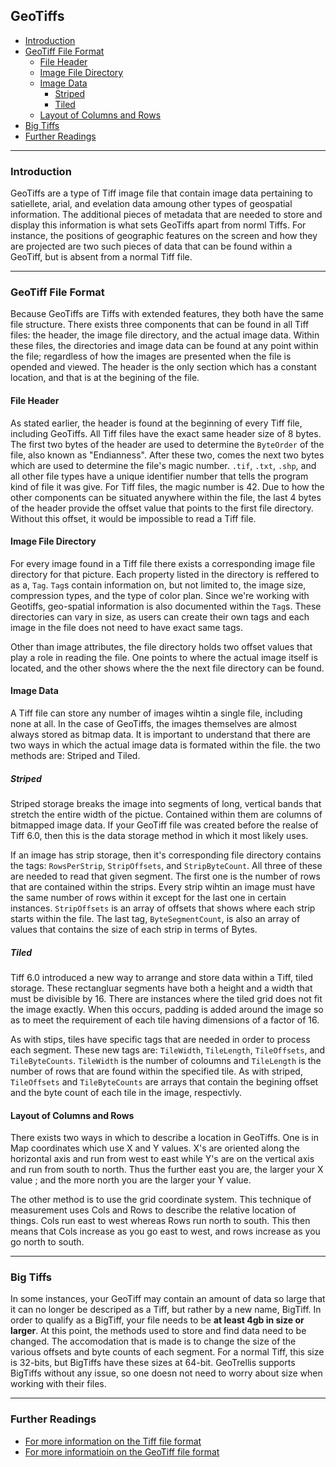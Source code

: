## GeoTiffs

- [Introduction](#introduction)
- [GeoTiff File Format](#geotiff-file-format)
   - [File Header](#file-header)
   - [Image File Directory](#image-file-directory)
   - [Image Data](#image-data)
      - [Striped](#striped)
      - [Tiled](#tiled)
    - [Layout of Columns and Rows](#layout-of-columns-and-rows)
- [Big Tiffs](#big-tiffs)
- [Further Readings](#further-reading)

- - -
### Introduction
GeoTiffs are a type of Tiff image file that contain image data pertaining to satiellete, arial, and evelation data amoung other types of geospatial information. The additional pieces of metadata that are needed to store and display this information is what sets GeoTiffs apart from norml Tiffs. For instance, the positions of geographic features on the screen and how they are projected are two such pieces of data that can be found within a GeoTiff, but is absent from a normal Tiff file.
- - -

### GeoTiff File Format
Because GeoTiffs are Tiffs with extended features, they both have the same file structure. There exists three components that can be found in all Tiff files: the header, the image file directory, and the actual image data. Within these files, the directories and image data can be found at any point within the file; regardless of how the images are presented when the file is opended and viewed. The header is the only section which has a constant location, and that is at the begining of the file.

#### File Header
As stated earlier, the header is found at the beginning of every Tiff file, including GeoTiffs. All Tiff files have the exact same header size of 8 bytes. The first two bytes of the header are used to determine the `ByteOrder` of the file, also known as "Endianness". After these two, comes the next two bytes which are used to determine the file's magic number. `.tif`, `.txt`, `.shp`, and all other file types have a unique identifier number that tells the program kind of file it was give. For Tiff files, the magic number is 42. Due to how the other components can be situated anywhere within the file, the  last 4 bytes of the header provide the offset value that points to the first file directory. Without this offset, it would be impossible to read a Tiff file.

#### Image File Directory

For every image found in a Tiff file there exists a corresponding image file directory for that picture. Each property listed in the directory is reffered to as a, `Tag`. `Tag`s contain information on, but not limited to, the image size, compression types, and the type of color plan. Since we're working with Geotiffs, geo-spatial information is also documented within the `Tag`s. These directories can vary in size, as users can create their own tags and each image in the file does not need to have exact same tags.

Other than image attributes, the file directory holds two offset values that play a role in reading the file. One points to where the actual image itself is located, and the other shows where the the next file directory can be found.


#### Image Data
A Tiff file can store any number of images wihtin a single file, including none at all. In the case of GeoTiffs, the images themselves are almost always stored as bitmap data. It is important to understand that there are two ways in which the actual image data is formated within the file. the two methods are: Striped and Tiled.

##### Striped
Striped storage breaks the image into segments of long, vertical bands that stretch the entire width of the pictue. Contained within them are columns of bitmapped image data. If your GeoTiff file was created before the realse of Tiff 6.0, then this is the data storage method in which it most likely uses.

If an image has strip storage, then it's corresponding file directory contains the tags: `RowsPerStrip`, `StripOffsets`, and `StripByteCount`. All three of these are needed to read that given segment. The first one is the number of rows that are contained within the strips. Every strip wihtin an image must have the same number of rows within it except for the last one in certain instances. `StripOffsets` is an array of offsets that shows where each strip starts within the file. The last tag, `ByteSegmentCount`, is also an array of values that contains the size of each strip in terms of Bytes.

##### Tiled
Tiff 6.0 introduced a new way to arrange and store data within a Tiff, tiled storage. These rectangluar segments have both a height and a width that must be divisible by 16. There are instances where the tiled grid does not fit the image exactly. When this occurs, padding is added around the image so as to meet the requirement of each tile having dimensions of a factor of 16.

As with stips, tiles have specific tags that are needed in order to process each segment. These new tags are: `TileWidth`, `TileLength`, `TileOffsets`, and `TileByteCounts`. `TileWidth` is the number of coloumns and `TileLength` is the number of rows that are found within the specified tile. As with striped, `TileOffsets` and `TileByteCounts` are arrays that contain the begining offset and the byte count of each tile in the image, respectivly.

#### Layout of Columns and Rows
There exists two ways in which to describe a location in GeoTiffs. One is in Map coordinates which use X and Y values. X's are oriented along the horizontal axis and run from west to east while Y's are on the vertical axis and run from south to north. Thus the further east you are, the larger your X value ; and the more north you are the larger your Y value.

The other method is to use the grid coordinate system. This technique of measurement uses Cols and Rows to describe the relative location of things. Cols run east to west whereas Rows run north to south. This then means that Cols increase as you go east to west, and rows increase as you go north to south.
- - -

### Big Tiffs
In some instances, your GeoTiff may contain an amount of data so large that it can no longer be descriped as a Tiff, but rather by a new name, BigTiff. In order to qualify as a BigTiff, your file needs to be **at least 4gb in size or larger**. At this point, the methods used to store and find data need to be changed. The accomodation that is made is to change the size of the various offsets and byte counts of each segment. For a normal Tiff, this size is 32-bits, but BigTiffs have these sizes at 64-bit. GeoTrellis supports BigTiffs without any issue, so one doesn not need to worry about size when working with their files.
- - -

### Further Readings
* [For more information on the Tiff file format](http://www.fileformat.info/format/tiff/egff.htm)
* [For more informatioin on the GeoTiff file format](http://www.gdal.org/frmt_gtiff.html)
